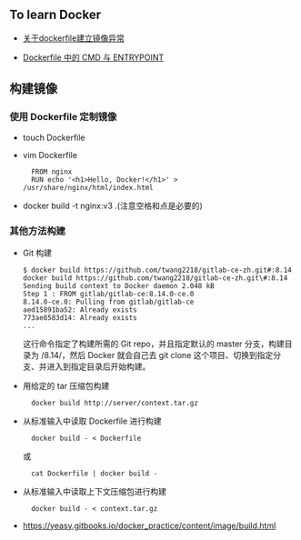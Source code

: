 ## To learn Docker

- [关于dockerfile建立镜像异常](https://bbs.csdn.net/topics/391040030)

- [Dockerfile 中的 CMD 与 ENTRYPOINT](http://www.cnblogs.com/sparkdev/p/8461576.html)


## 构建镜像

### 使用 Dockerfile 定制镜像

- touch Dockerfile
- vim Dockerfile
  
  ```shell
    FROM nginx
    RUN echo '<h1>Hello, Docker!</h1>' > /usr/share/nginx/html/index.html
  ```
- docker build -t nginx:v3 .(注意空格和点是必要的)

### 其他方法构建

- Git 构建

    ```shell
    $ docker build https://github.com/twang2218/gitlab-ce-zh.git#:8.14
    docker build https://github.com/twang2218/gitlab-ce-zh.git\#:8.14
    Sending build context to Docker daemon 2.048 kB
    Step 1 : FROM gitlab/gitlab-ce:8.14.0-ce.0
    8.14.0-ce.0: Pulling from gitlab/gitlab-ce
    aed15891ba52: Already exists
    773ae8583d14: Already exists
    ...
    ```

    这行命令指定了构建所需的 Git repo，并且指定默认的 master 分支，构建目录为 /8.14/，然后 Docker 就会自己去 git clone 这个项目、切换到指定分支、并进入到指定目录后开始构建。

- 用给定的 tar 压缩包构建

  ```shell
    docker build http://server/context.tar.gz
  ```

- 从标准输入中读取 Dockerfile 进行构建

  ```shell
    docker build - < Dockerfile
  ```

  或

  ```shell
    cat Dockerfile | docker build -
  ```

- 从标准输入中读取上下文压缩包进行构建

  ```shell
    docker build - < context.tar.gz
  ```

- https://yeasy.gitbooks.io/docker_practice/content/image/build.html
  